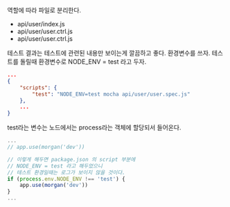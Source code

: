 역할에 따라 파일로 분리한다.
 - api/user/index.js
 - api/user/user.ctrl.js
 - api/user/user.ctrl.js
 
테스트 결과는 테스트에 관련된 내용만 보이는게 깔끔하고 좋다.
환경변수를 쓰자.
테스트를 돌릴때 환경변수로 NODE_ENV = test 라고 두자.

~~~ package.json
...
{
    "scripts": {
        "test": "NODE_ENV=test mocha api/user/user.spec.js"
    },
    ...
}
~~~

test라는 변수는 노드에서는 process라는 객체에 할당되서 들어온다.

~~~ index.js
...
// app.use(morgan('dev'))

// 이렇게 해두면 package.json 의 script 부분에
// NODE_ENV = test 라고 해두었으니
// 테스트 환경일때는 로그가 보이지 않을 것이다.
if (process.env.NODE_ENV !== 'test') {
    app.use(morgan('dev'))
}
...
~~~

